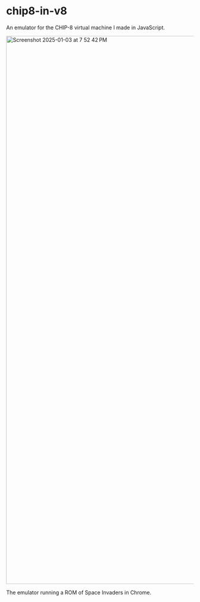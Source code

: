 # chip8-in-v8
An emulator for the CHIP-8 virtual machine I made in JavaScript.

<img width="1470" alt="Screenshot 2025-01-03 at 7 52 42 PM" src="https://github.com/user-attachments/assets/0da4fc14-4b45-449c-a678-eb6725e98b1c" />

The emulator running a ROM of Space Invaders in Chrome.
